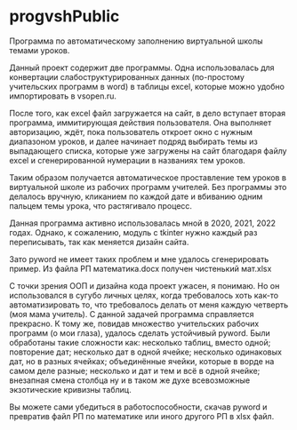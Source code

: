 # progvshPublic
Программа по автоматическому заполнению виртуальной школы темами уроков.  
  
Данный проект содержит две программы. Одна использовалась для конвертации слабоструктурированных данных (по-простому учительских программ в word) в таблицы excel, которые можно удобно импортировать в vsopen.ru.  
  
После того, как excel файл загружается на сайт, в дело вступает вторая программа, иммитирующая действия пользователя. Она выполняет авторизацию, ждёт, пока пользователь откроет окно с нужным диапазоном уроков, 
и далее начинает подряд выбирать темы из выпадающего списка, которые уже загружены на сайт благодаря файлу excel и сгенерированной нумерации в названиях тем уроков.  
  
Таким образом получается автоматическое проставление тем уроков в виртуальной школе из рабочих программ учителей. Без программы это делалось вручную, кликанием по каждой дате и вбиванию одним пальцем темы урока, что растягивало процесс.  

Данная программа активно использовалась мной в 2020, 2021, 2022 годах. Однако, к сожалению, модуль с tkinter нужно каждый раз переписывать, так как меняется дизайн сайта.

Зато pyword не имеет таких проблем и мне удалось сгенерировать пример. Из файла РП математика.docx получен чистенький мат.xlsx

С точки зрения ООП и дизайна кода проект ужасен, я понимаю. Но он использовался в сугубо личных целях, когда требовалось хоть как-то автоматизировать то, что требовалось делать от меня каждую четверть (моя мама учитель).
С данной задачей программа справляется прекрасно. К тому же, повидав множество учительских рабочих программ (о мои глаза), удалось сделать устойчивый pyword.
Были обработаны такие сложности как: несколько таблиц, вместо одной; повторение дат; несколько дат в одной ячейке; несколько одинаковых дат, но в разных ячейках; объединённые ячейки, которые в ворде на самом деле разные; несколько и дат и тем и всё в одной ячейке; внезапная смена столбца ну и в таком же духе всевозможные экзотические кривизны таблиц.  

Вы можете сами убедиться в работоспособности, скачав pyword и превратив файл РП по математике или иного другого РП в xlsx файл.
